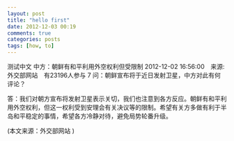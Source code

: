 ```yaml
---
layout: post
title: "hello first"
date: 2012-12-03 00:19
comments: true
categories: posts
tags: [how, to]
---
```

测试中文
中方：朝鲜有和平利用外空权利但受限制
2012-12-02 16:56:00　来源: 外交部网站　有23196人参与
 7
问：朝鲜宣布将于近日发射卫星，中方对此有何评论？

答：我们对朝方宣布将发射卫星表示关切，我们也注意到各方反应。朝鲜有和平利用外空权利，但这一权利受到安理会有关决议等的限制。希望有关方多做有利于半岛和平稳定的事情，希望各方冷静对待，避免局势轮番升级。

(本文来源：外交部网站 )
